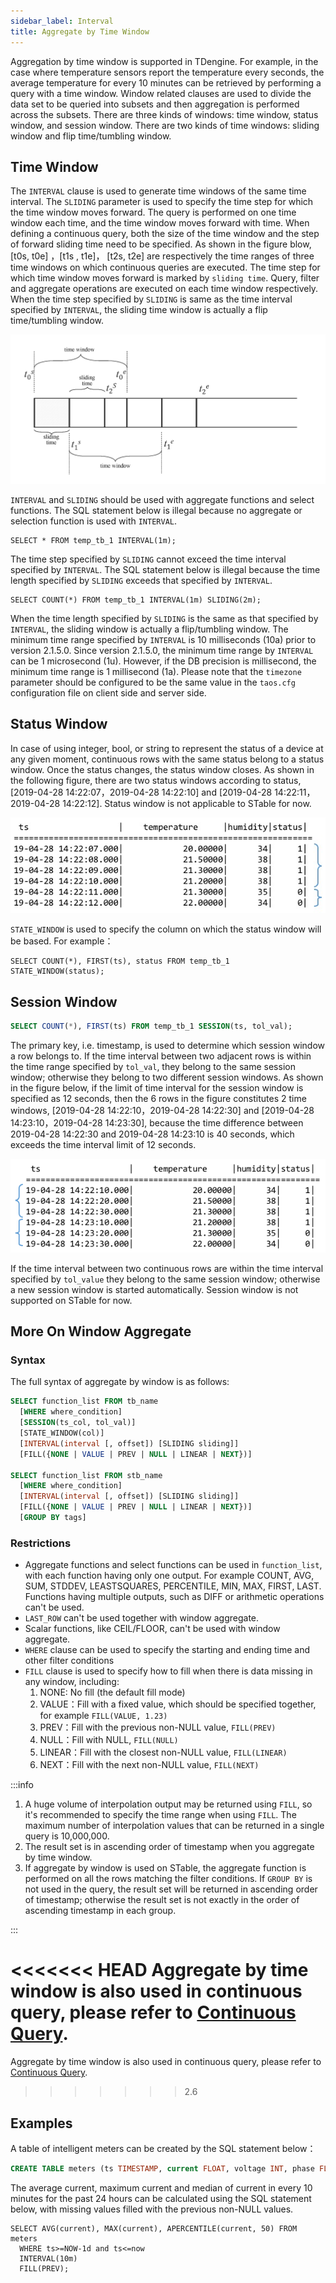 ```yaml
---
sidebar_label: Interval
title: Aggregate by Time Window
---
```


Aggregation by time window is supported in TDengine. For example, in the case where temperature sensors report the temperature every seconds, the average temperature for every 10 minutes can be retrieved by performing a query with a time window.
Window related clauses are used to divide the data set to be queried into subsets and then aggregation is performed across the subsets. There are three kinds of windows: time window, status window, and session window. There are two kinds of time windows: sliding window and flip time/tumbling window.

## Time Window

The `INTERVAL` clause is used to generate time windows of the same time interval. The `SLIDING` parameter is used to specify the time step for which the time window moves forward. The query is performed on one time window each time, and the time window moves forward with time. When defining a continuous query, both the size of the time window and the step of forward sliding time need to be specified. As shown in the figure blow, [t0s, t0e] ，[t1s , t1e]， [t2s, t2e] are respectively the time ranges of three time windows on which continuous queries are executed. The time step for which time window moves forward is marked by `sliding time`. Query, filter and aggregate operations are executed on each time window respectively. When the time step specified by `SLIDING` is same as the time interval specified by `INTERVAL`, the sliding time window is actually a flip time/tumbling window.

![TDengine Database Time Window](./timewindow-1.webp)

`INTERVAL` and `SLIDING` should be used with aggregate functions and select functions. The SQL statement below is illegal because no aggregate or selection function is used with `INTERVAL`.

```
SELECT * FROM temp_tb_1 INTERVAL(1m);
```

The time step specified by `SLIDING` cannot exceed the time interval specified by `INTERVAL`. The SQL statement below is illegal because the time length specified by `SLIDING` exceeds that specified by `INTERVAL`.

```
SELECT COUNT(*) FROM temp_tb_1 INTERVAL(1m) SLIDING(2m);
```

When the time length specified by `SLIDING` is the same as that specified by `INTERVAL`, the sliding window is actually a flip/tumbling window. The minimum time range specified by `INTERVAL` is 10 milliseconds (10a) prior to version 2.1.5.0. Since version 2.1.5.0, the minimum time range by `INTERVAL` can be 1 microsecond (1u). However, if the DB precision is millisecond, the minimum time range is 1 millisecond (1a). Please note that the `timezone` parameter should be configured to be the same value in the `taos.cfg` configuration file on client side and server side.

## Status Window

In case of using integer, bool, or string to represent the status of a device at any given moment, continuous rows with the same status belong to a status window. Once the status changes, the status window closes. As shown in the following figure, there are two status windows according to status, [2019-04-28 14:22:07，2019-04-28 14:22:10] and [2019-04-28 14:22:11，2019-04-28 14:22:12]. Status window is not applicable to STable for now.

![TDengine Database Status Window](./timewindow-3.webp)

`STATE_WINDOW` is used to specify the column on which the status window will be based. For example：

```
SELECT COUNT(*), FIRST(ts), status FROM temp_tb_1 STATE_WINDOW(status);
```

## Session Window

```sql
SELECT COUNT(*), FIRST(ts) FROM temp_tb_1 SESSION(ts, tol_val);
```

The primary key, i.e. timestamp, is used to determine which session window a row belongs to. If the time interval between two adjacent rows is within the time range specified by `tol_val`, they belong to the same session window; otherwise they belong to two different session windows. As shown in the figure below, if the limit of time interval for the session window is specified as 12 seconds, then the 6 rows in the figure constitutes 2 time windows, [2019-04-28 14:22:10，2019-04-28 14:22:30] and [2019-04-28 14:23:10，2019-04-28 14:23:30], because the time difference between 2019-04-28 14:22:30 and 2019-04-28 14:23:10 is 40 seconds, which exceeds the time interval limit of 12 seconds.

![TDengine Database Session Window](./timewindow-2.webp)

If the time interval between two continuous rows are within the time interval specified by `tol_value` they belong to the same session window; otherwise a new session window is started automatically. Session window is not supported on STable for now.

## More On Window Aggregate

### Syntax

The full syntax of aggregate by window is as follows:

```sql
SELECT function_list FROM tb_name
  [WHERE where_condition]
  [SESSION(ts_col, tol_val)]
  [STATE_WINDOW(col)]
  [INTERVAL(interval [, offset]) [SLIDING sliding]]
  [FILL({NONE | VALUE | PREV | NULL | LINEAR | NEXT})]

SELECT function_list FROM stb_name
  [WHERE where_condition]
  [INTERVAL(interval [, offset]) [SLIDING sliding]]
  [FILL({NONE | VALUE | PREV | NULL | LINEAR | NEXT})]
  [GROUP BY tags]
```

### Restrictions

- Aggregate functions and select functions can be used in `function_list`, with each function having only one output. For example COUNT, AVG, SUM, STDDEV, LEASTSQUARES, PERCENTILE, MIN, MAX, FIRST, LAST. Functions having multiple outputs, such as DIFF or arithmetic operations can't be used.
- `LAST_ROW` can't be used together with window aggregate.
- Scalar functions, like CEIL/FLOOR, can't be used with window aggregate.
- `WHERE` clause can be used to specify the starting and ending time and other filter conditions
- `FILL` clause is used to specify how to fill when there is data missing in any window, including:
  1. NONE: No fill (the default fill mode)
  2. VALUE：Fill with a fixed value, which should be specified together, for example `FILL(VALUE, 1.23)`
  3. PREV：Fill with the previous non-NULL value, `FILL(PREV)`
  4. NULL：Fill with NULL, `FILL(NULL)`
  5. LINEAR：Fill with the closest non-NULL value, `FILL(LINEAR)`
  6. NEXT：Fill with the next non-NULL value, `FILL(NEXT)`

:::info

1. A huge volume of interpolation output may be returned using `FILL`, so it's recommended to specify the time range when using `FILL`. The maximum number of interpolation values that can be returned in a single query is 10,000,000.
2. The result set is in ascending order of timestamp when you aggregate by time window.
3. If aggregate by window is used on STable, the aggregate function is performed on all the rows matching the filter conditions. If `GROUP BY` is not used in the query, the result set will be returned in ascending order of timestamp; otherwise the result set is not exactly in the order of ascending timestamp in each group.

:::

<<<<<<< HEAD
Aggregate by time window is also used in continuous query, please refer to [Continuous Query](/develop/continuous-query).
=======
Aggregate by time window is also used in continuous query, please refer to [Continuous Query](../../develop/continuous-query).
>>>>>>> 2.6

## Examples

A table of intelligent meters can be created by the SQL statement below：

```sql
CREATE TABLE meters (ts TIMESTAMP, current FLOAT, voltage INT, phase FLOAT) TAGS (location BINARY(64), groupId INT);
```

The average current, maximum current and median of current in every 10 minutes for the past 24 hours can be calculated using the SQL statement below, with missing values filled with the previous non-NULL values.

```
SELECT AVG(current), MAX(current), APERCENTILE(current, 50) FROM meters
  WHERE ts>=NOW-1d and ts<=now
  INTERVAL(10m)
  FILL(PREV);
```

